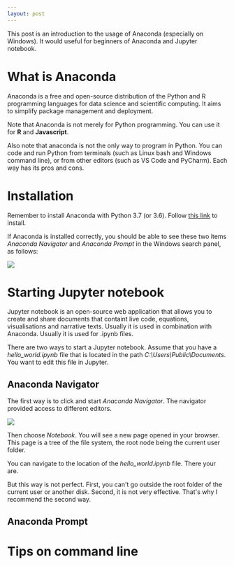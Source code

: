 ```yaml
---
layout: post
---
```


This post is an introduction to the usage of Anaconda (especially on Windows). It would useful for beginners of Anaconda and Jupyter notebook.

# What is Anaconda

Anaconda is a free and open-source distribution of the Python and R programming languages for data science and scientific computing. It aims to simplify package management and deployment.

Note that Anaconda is not merely for Python programming. You can use it for **R** and **Javascript**.

Also note that anaconda is not the only way to program in Python. You can code and run Python from terminals (such as Linux bash and Windows command line), or from other editors (such as VS Code and PyCharm). Each way has its pros and cons.

# Installation

Remember to install Anaconda with Python 3.7 (or 3.6). Follow [this link](https://docs.anaconda.com/anaconda/install/) to install. 

If Anaconda is installed correctly, you should be able to see these two items *Anaconda Navigator* and *Anaconda Prompt* in the Windows search panel, as follows:

![](https://github.com/huanfachen/huanfachen.github.io/blob/master/images/snapshot_anaconda_search_results.png)

# Starting Jupyter notebook

Jupyter notebook is an open-source web application that allows you to create and share documents that containt live code, equations, visualisations and narrative texts. Usually it is used in combination with Anaconda. Usually it is used for .ipynb files.

There are two ways to start a Jupyter notebook. Assume that you have a *hello_world.ipynb* file that is located in the path *C:\Users\Public\Documents*. You want to edit this file in Jupyter. 

## Anaconda Navigator
 
The first way is to click and start *Anaconda Navigator*. The navigator provided access to different editors. 

![](https://github.com/huanfachen/huanfachen.github.io/blob/master/images/snapshot_anaconda_navigator.png)

Then choose *Notebook*. You will see a new page opened in your browser. This page is a tree of the file system, the root node being the current user folder. 

You can navigate to the location of the *hello_world.ipynb* file. There your are.

But this way is not perfect. First, you can't go outside the root folder of the current user or another disk. Second, it is not very effective. That's why I recommend the second way.

## Anaconda Prompt


# Tips on command line
